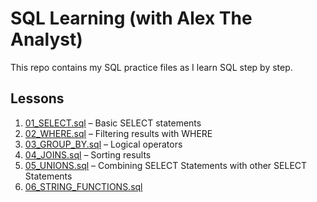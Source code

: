# SQL Learning (with Alex The Analyst)

This repo contains my SQL practice files as I learn SQL step by step.

## Lessons

1. [01_SELECT.sql](01_SELECT.sql) – Basic SELECT statements  
2. [02_WHERE.sql](02_WHERE.sql) – Filtering results with WHERE  
3. [03_GROUP_BY.sql](03_GROUP_BY.sql) – Logical operators  
4. [04_JOINS.sql](04_JOINS.sql) – Sorting results  
5. [05_UNIONS.sql](05_UNIONS.sql) – Combining SELECT Statements with other SELECT Statements
6. [06_STRING_FUNCTIONS.sql](06_STRING_FUNCTIONS.sql)
